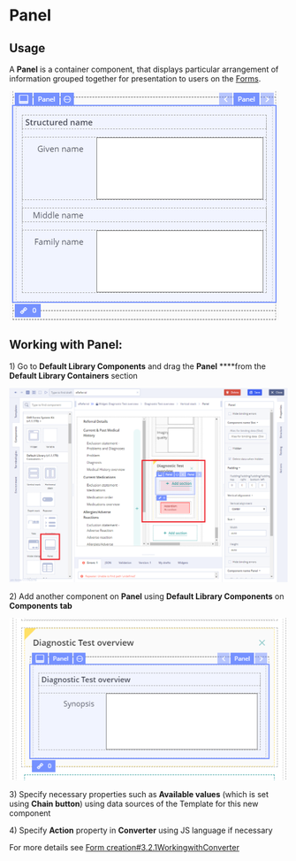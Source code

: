 # Panel

## Usage <a id="Panel-Usage"></a>

A **Panel** is a container component, that displays particular arrangement of information grouped together for presentation to users on the [Forms](../ehr-forms-forms-in-detail/). 

![](../../.gitbook/assets/34842279.png)

## Working with Panel: <a id="Panel-WorkingwithPanel:"></a>

1\) Go to **Default Library Components** and drag the **Panel**  ****from the **Default Library Containers** section

![](../../.gitbook/assets/34839842.png)

2\) Add another component on **Panel** using **Default Library Components** on **Components** **tab**

![](../../.gitbook/assets/34839843.png)

3\) Specify necessary properties such as **Available values** \(which is set using **Chain button**\) using data sources of the Template for this new component 

4\) Specify **Action** property in **Converter** using JS language if necessary

For more details see [Form creation\#3.2.1WorkingwithConverter](https://wiki.solit-clouds.ru/display/EHR/Form+creation#Formcreation-3.2.1WorkingwithConverter)

